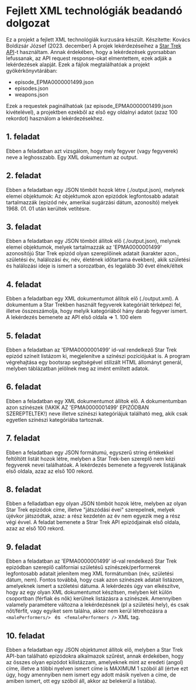 # Fejlett XML technológiák beadandó dolgozat

Ez a projekt a fejlett XML technológiák kurzusára készült.
Készítette: Kovács Boldizsár József (2023. december)
A projek lekérdezéseihez a [Star Trek API](https://stapi.co/)-t használtam.
Annak érdekében, hogy a lekérdezések gyorsabban lefussanak, az API request response-okat elmentettem, ezek adják a lekérdezések alapját. Ezek a fájlok megtalálhatóak a projekt gyökérkönyvtárában:

- episode_EPMA0000001499.json
- episodes.json
- weapons.json

Ezek a requestek paginálhatóak (az episode_EPMA0000001499.json kivételével), a projektben ezekből az első egy oldalnyi adatot (azaz 100 rekordot) használom a lekérdezésekhez.

## 1. feladat

Ebben a feladatban azt vizsgálom, hogy mely fegyver (vagy fegyverek) neve a leghosszabb. Egy XML dokumentum az output.

## 2. feladat

Ebben a feladatban egy JSON tömböt hozok létre (./output.json), melynek elemei objektumok:
Az objektumok azon epizódok legfontosabb adatait tartalmazzák (epizód név, amerikai sugárzási dátum, azonosító)
melyek 1968. 01. 01 után kerültek vetítésre.

## 3. feladat

Ebben a feladatban egy JSON tömböt állítok elő (./output.json), melynek elemei objektumok, melyek tartalmazzák az 'EPMA0000001499' azonosítójú Star Trek epizód olyan szereplőinek adatait (karakter azon., születési év, halálozási év, név, életének időtartama években), akik születési és halálozási ideje is ismert a sorozatban, és legalább 30 évet élnek/éltek

## 4. feladat

Ebben a feladatban egy XML dokumentumot állítok elő (./output.xml).
A dokumentum a Star Trekben használt fegyverek kategóriáit térképezi fel, illetve összeszámolja, hogy melyik kategóriából hány darab fegyver ismert.
A lekérdezés bemenete az API első oldala => 1. 100 elem

## 5. feladat

Ebben a feladatban az 'EPMA0000001499' id-val rendelkező Star Trek epizód színeit listázom ki, megjelenítve a színészi pozíciójukat is.
A program végrehajtása egy bootsrap segítségével stilizált HTML állományt generál, melyben táblázatban jelölnek meg az imént említett adatok.

## 6. feladat

Ebben a feladatban egy XML dokumentumot állítok elő.
A dokumentumban azon színészek (!AKIK AZ 'EPMA0000001499' EPIZÓDBAN SZEREPTELTEK!) neve illetve színészi kategóriájuk található meg, akik csak egyetlen színészi kategóriába tartoznak.

## 7. feladat

Ebben a feladatban egy JSON formátumú, egyszerű string értékekkel feltöltött listát hozok létre, melyben a Star Trek-ben szereplő nem kézi fegyverek nevei találhatóak. A lekérdezés bemenete a fegyverek listájának első oldala, azaz az első 100 rekord.

## 8. feladat

Ebben a felladatban egy olyan JSON tömböt hozok létre, melyben az olyan Star Trek epizódok címe, illetve "játszódási évei" szerepelnek, melyek újévkor játszódtak, azaz: a rész kezdetén az év nem egyezik meg a rész végi évvel.
A feladat bemenete a Strar Trek API epizódjainak első oldala, azaz az első 100 rekord.

## 9. feladat

Ebben a feladatban az 'EPMA0000001499' id-val rendelkező Star Trek epizódban szereplő californiai születésű színészek/performerek legfontosabb adatait jelenítem meg XML formátumban (név, születési dátum, nem). Fontos továbbá, hogy csak azon színészek adatait listázom, amelyeknek ismert a szöletési dátuma.
A lekérdezés úgy van elkészítve, hogy az egy olyan XML dokumentumot készítsen, melyben két külön csoportban (férfiak és nők) kerülnek listázásra a színészek. Amennyiben valamely paramétere változna a lekérdezésnek (pl a születési hely), és csak nőt/férfit, vagy egyiket sem találna, akkor nem kerül létrehozásra a `<malePerformers/> ` és ` <femalePerformers />` XML tag.

## 10. feladat

Ebben a feladatban egy JSON objektumot állítok elő, melyben a Star Trek API-ban található epizódokra alkalmazok szűrést, annak érdekében, hogy az összes olyan epizódot kilistázzam, amelyeknek mint az eredeti (angol) címe, illetve a többi nyelven ismert címe is MAXIMUM 1 szóból áll (értve ezt úgy, hogy amennyiben nem ismert egy adott másik nyelven a címe, de amiben ismert,
ott egy szóból áll, akkor az belekerül a listába).

